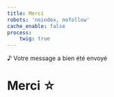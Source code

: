 ```yaml
---
title: Merci
robots: 'noindex, nofollow'
cache_enable: false
process:
    twig: true
---
```


♪ Votre message a bien été envoyé

# Merci ☆